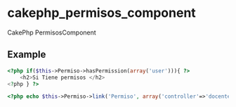 # cakephp_permisos_component
CakePhp PermisosComponent

## Example

```php
<?php if($this->Permiso->hasPermission(array('user'))){ ?>
	<h2>Si Tiene permisos </h2>
<?php } ?>

<?php echo $this->Permiso->link('Permiso', array('controller'=>'docentes','action'=>'index')); ?>
```

